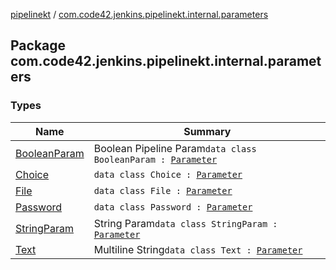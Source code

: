 [pipelinekt](../index.md) / [com.code42.jenkins.pipelinekt.internal.parameters](./index.md)

## Package com.code42.jenkins.pipelinekt.internal.parameters

### Types

| Name | Summary |
|---|---|
| [BooleanParam](-boolean-param/index.md) | Boolean Pipeline Param`data class BooleanParam : `[`Parameter`](../com.code42.jenkins.pipelinekt.core/-parameter/index.md) |
| [Choice](-choice/index.md) | `data class Choice : `[`Parameter`](../com.code42.jenkins.pipelinekt.core/-parameter/index.md) |
| [File](-file/index.md) | `data class File : `[`Parameter`](../com.code42.jenkins.pipelinekt.core/-parameter/index.md) |
| [Password](-password/index.md) | `data class Password : `[`Parameter`](../com.code42.jenkins.pipelinekt.core/-parameter/index.md) |
| [StringParam](-string-param/index.md) | String Param`data class StringParam : `[`Parameter`](../com.code42.jenkins.pipelinekt.core/-parameter/index.md) |
| [Text](-text/index.md) | Multiline String`data class Text : `[`Parameter`](../com.code42.jenkins.pipelinekt.core/-parameter/index.md) |
